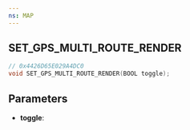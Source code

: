 ```yaml
---
ns: MAP
---
```

## SET_GPS_MULTI_ROUTE_RENDER

```c
// 0x4426D65E029A4DC0
void SET_GPS_MULTI_ROUTE_RENDER(BOOL toggle);
```

## Parameters
* **toggle**:
